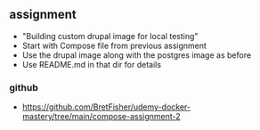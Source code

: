 ## assignment
- "Building custom drupal image for local testing"
- Start with Compose file from previous assignment
- Use the drupal image along with the postgres image as before
- Use README.md in that dir for details

### github
- https://github.com/BretFisher/udemy-docker-mastery/tree/main/compose-assignment-2